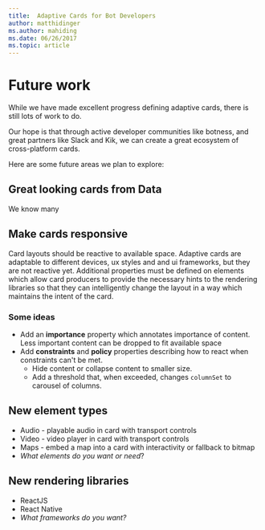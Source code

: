 ```yaml
---
title:  Adaptive Cards for Bot Developers
author: matthidinger
ms.author: mahiding
ms.date: 06/26/2017
ms.topic: article
---
```


# Future work

While we have made excellent progress defining adaptive cards, there is still lots of work to do. 

Our hope is that through active developer communities like botness, and great partners like Slack and Kik, we can create a great ecosystem of cross-platform cards.

Here are some future areas we plan to explore:

## Great looking cards from Data

We know many 

## Make cards responsive

Card layouts should be reactive to available space. Adaptive cards are adaptable to different devices, ux styles and and ui frameworks, but they are not reactive yet. Additional properties must be defined on elements which allow card producers to provide the necessary hints to the rendering libraries so that they can intelligently change the layout in a way which maintains the intent of the card.

### Some ideas

* Add an **importance** property which annotates importance of content. Less important content can be dropped to fit available space
* Add **constraints** and **policy** properties describing how to react when constraints can't be met. 
  * Hide content or collapse content to smaller size.
  * Add a threshold that, when exceeded, changes `columnSet` to carousel of columns.

## New element types

* Audio - playable audio in card with transport controls
* Video - video player in card with transport controls 
* Maps - embed a map into a card with interactivity or fallback to bitmap
* *What elements do you want or need*?

## New rendering libraries

* ReactJS
* React Native
* *What frameworks do you want?*